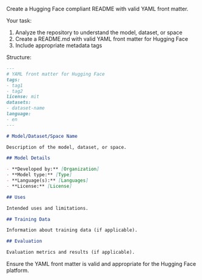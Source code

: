 Create a Hugging Face compliant README with valid YAML front matter.

Your task:
1. Analyze the repository to understand the model, dataset, or space
2. Create a README.md with valid YAML front matter for Hugging Face
3. Include appropriate metadata tags

Structure:
```markdown
---
# YAML front matter for Hugging Face
tags:
- tag1
- tag2
license: mit
datasets:
- dataset-name
language:
- en
---

# Model/Dataset/Space Name

Description of the model, dataset, or space.

## Model Details

- **Developed by:** [Organization]
- **Model type:** [Type]
- **Language(s):** [Languages]
- **License:** [License]

## Uses

Intended uses and limitations.

## Training Data

Information about training data (if applicable).

## Evaluation

Evaluation metrics and results (if applicable).
```

Ensure the YAML front matter is valid and appropriate for the Hugging Face platform.
